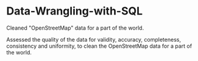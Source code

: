 # Data-Wrangling-with-SQL

Cleaned "OpenStreetMap" data for a part of the world.

Assessed the quality of the data for validity, accuracy, completeness, consistency and uniformity, to clean the OpenStreetMap data for a part 
of the world.
